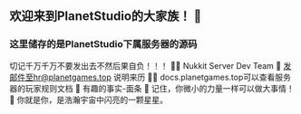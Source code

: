 ## 欢迎来到PlanetStudio的大家族！ 👋
### 这里储存的是PlanetStudio下属服务器的源码
切记千万千万不要发出去不然后果自负！！！
🙋‍♀️ Nukkit Server Dev Team
🌈 发邮件至hr@planetgames.top 说明来历
👩‍💻 docs.planetgames.top可以查看服务器的玩家规则文档
🍿 有趣的事实-面条
🧙 记住，你微小的力量一样可以做大事情！
🧙 你就是你，是浩瀚宇宙中闪亮的一颗星星。
